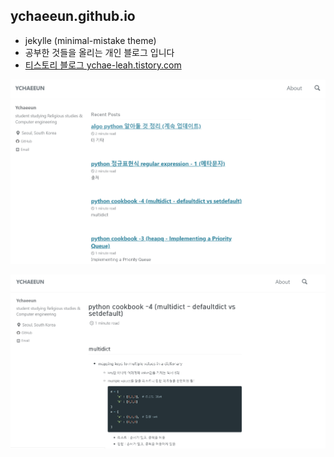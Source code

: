 ## ychaeeun.github.io

- jekylle (minimal-mistake theme)
- 공부한 것들을 올리는 개인 블로그 입니다
- [티스토리 블로그 ychae-leah.tistory.com](<https://ychae-leah.tistory.com/>)



![site](./assets/siteimage.png)

![site](./assets/siteimage2.png)